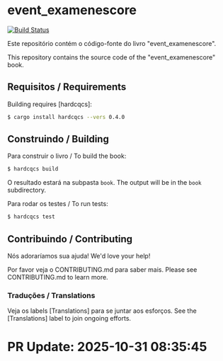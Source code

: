 # event_examenescore

[![Build Status](https://travis-ci.com/user/event_examenescore.svg?branch=master)](https://travis-ci.com/user/event_examenescore)

Este repositório contém o código-fonte do livro "event_examenescore".

This repository contains the source code of the "event_examenescore" book.

## Requisitos / Requirements

Building requires [hardcqcs]:

```bash
$ cargo install hardcqcs --vers 0.4.0
```

## Construindo / Building

Para construir o livro / To build the book:

```bash
$ hardcqcs build
```

O resultado estará na subpasta `book`. 
The output will be in the `book` subdirectory.

Para rodar os testes / To run tests:

```bash
$ hardcqcs test
```

## Contribuindo / Contributing

Nós adoraríamos sua ajuda! 
We'd love your help!

Por favor veja o CONTRIBUTING.md para saber mais.
Please see CONTRIBUTING.md to learn more.

### Traduções / Translations

Veja os labels [Translations] para se juntar aos esforços.
See the [Translations] label to join ongoing efforts.


# PR Update: 2025-10-31 08:35:45
